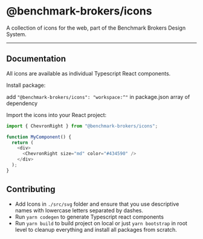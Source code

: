 # @benchmark-brokers/icons

A collection of icons for the web, part of the Benchmark Brokers Design System.

---

## Documentation

All icons are available as individual Typescript React components.

Install package:

add `"@benchmark-brokers/icons": "workspace:^"` in package.json array of dependency

Import the icons into your React project:

```js
import { ChevronRight } from "@benchmark-brokers/icons";

function MyComponent() {
  return (
    <div>
      <ChevronRight size="md" color="#434590" />
    </div>
  );
}
```

## Contributing

- Add Icons in `./src/svg` folder and ensure that you use descriptive names with lowercase letters separated by dashes.
- Run `yarn codegen` to generate Typescript react components
- Run `yarn build` to build project on local or just `yarn bootstrap` in root level to cleanup everything and install all packages from scratch.

